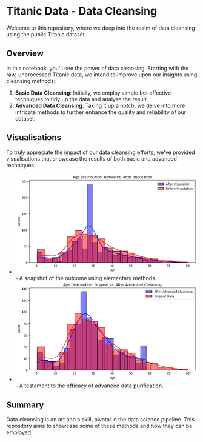 # Titanic Data - Data Cleansing

Welcome to this repository, where we deep into the realm of data cleansing using the public Titanic dataset.

## Overview

In this notebook, you'll see the power of data cleansing. Starting with the raw, unprocessed Titanic data, we intend to improve upon our insights using cleansing methods:

1. **Basic Data Cleansing**: Initially, we employ simple but effective techniques to tidy up the data and analyse the result.
2. **Advanced Data Cleansing**: Taking it up a notch, we delve into more intricate methods to further enhance the quality and reliability of our dataset.

## Visualisations

To truly appreciate the impact of our data cleansing efforts, we've provided visualisations that showcase the results of both basic and advanced techniques:

- ![Basic Cleansing](./Basic_Cleansing.png) - A snapshot of the outcome using elementary methods.
- ![Advanced Cleansing](./Advanced_Cleansing.png) - A testament to the efficacy of advanced data purification.

## Summary

Data cleansing is an art and a skill, pivotal in the data science pipeline. This repository aims to showcase some of these methods and how they can be employed.
